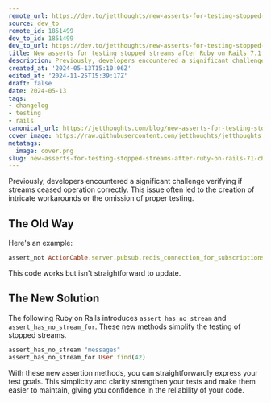 ```yaml
---
remote_url: https://dev.to/jetthoughts/new-asserts-for-testing-stopped-streams-after-ruby-on-rails-71-542b
source: dev_to
remote_id: 1851499
dev_to_id: 1851499
dev_to_url: https://dev.to/jetthoughts/new-asserts-for-testing-stopped-streams-after-ruby-on-rails-71-542b
title: New asserts for testing stopped streams after Ruby on Rails 7.1.
description: Previously, developers encountered a significant challenge verifying if streams ceased operation...
created_at: '2024-05-13T15:10:06Z'
edited_at: '2024-11-25T15:39:17Z'
draft: false
date: 2024-05-13
tags:
- changelog
- testing
- rails
canonical_url: https://jetthoughts.com/blog/new-asserts-for-testing-stopped-streams-after-ruby-on-rails-71-changelog/
cover_image: https://raw.githubusercontent.com/jetthoughts/jetthoughts.github.io/master/content/blog/new-asserts-for-testing-stopped-streams-after-ruby-on-rails-71-changelog/cover.png
metatags:
  image: cover.png
slug: new-asserts-for-testing-stopped-streams-after-ruby-on-rails-71-changelog
---
```

Previously, developers encountered a significant challenge verifying if streams ceased operation correctly. This issue often led to the creation of intricate workarounds or the omission of proper testing.

## The Old Way

Here's an e­xample:

```ruby
assert_not ActionCable.server.pubsub.redis_connection_for_subscriptions.subscribed_to?("messages")
```

This code­ works but isn't straightforward to update.

## The New Solution

The following Ruby on Rails introduces `assert_has_no_stream` and `assert_has_no_stream_for`. These new methods simplify the testing of stopped streams.

```ruby
assert_has_no_stream "messages"
assert_has_no_stream_for User.find(42)
```

With these new assertion methods, you can straightforwardly express your test goals. This simplicity and clarity strengthen your tests and make them easier to maintain, giving you confidence in the reliability of your code.
